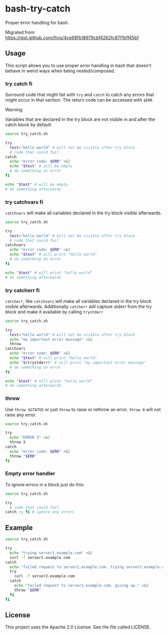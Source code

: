 # bash-try-catch

Proper error handling for bash.

Migrated from https://gist.github.com/lhns/4ce68fb18979cbf4262fc87f1bff45b1

## Usage

This script allows you to use proper error handling in bash that doesn't behave in weird ways when being nested/composed.

### try catch fi

Surround code that might fail with `try` and `catch` to catch any errors that might occur in that section.
The return code can be accessed with `$ERR`

> [!WARNING]  
> Variables that are declared in the try block are not visible in and after the catch block by default.

```bash
source try_catch.sh

try
  test="hello world" # will not be visible after try block
  # code that could fail
catch
  echo "error code: $ERR" >&2
  echo "$test" # will be empty
  # do something on error
fi

echo "$test" # will be empty
# do something afterwards
```

### try catchvars fi

`catchvars` will make all variables declared in the try block visible afterwards.

```bash
source try_catch.sh

try
  test="hello world" # will not be visible after try block
  # code that could fail
catchvars
  echo "error code: $ERR" >&2
  echo "$test" # will print "hello world"
  # do something on error
fi

echo "$test" # will print "hello world"
# do something afterwards
```

### try catcherr fi

`catcherr`, like `catchvars` will make all variables declared in the try block visible afterwards.
Additionally `catcherr` will capture stderr from the try block and make it available by calling `trystderr`

```bash
source try_catch.sh

try
  test="hello world" # will not be visible after try block
  echo "my important error message" >&2
  throw
catchvars
  echo "error code: $ERR" >&2
  echo "$test" # will print "hello world"
  echo "$(trystderr)" # will print "my important error message"
  # do something on error
fi

echo "$test" # will print "hello world"
# do something afterwards
```

### throw

Use `throw $STATUS` or just `throw` to raise or rethrow an error. `throw 0` will not raise any error.

```bash
source try_catch.sh

try
  echo "ERROR 3" >&2
  throw 3
catch
  echo "error code: $ERR" >&2
  throw "$ERR"
fi
```

### Empty error handler

To ignore errors in a block just do this:

```bash
source try_catch.sh

try
  # code that could fail
catch :; fi # ignore any errors
```

## Example

```bash
source try_catch.sh

try
  echo "trying server1.example.com" >&2
  curl -f server1.example.com
catch
  echo "failed request to server1.example.com. trying server2.example.com..." >&2
  try
    curl -f server2.example.com
  catch
    echo "failed request to server2.example.com. giving up." >&2
    throw "$ERR"
  fi
fi
```

## License

This project uses the Apache 2.0 License. See the file called LICENSE.
